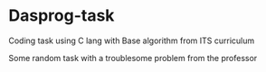 # Dasprog-task
Coding task using C lang with Base algorithm from ITS curriculum


Some random task with a troublesome problem from the professor
